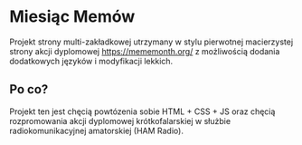 # Miesiąc Memów

Projekt strony multi-zakładkowej utrzymany w stylu pierwotnej macierzystej strony akcji dyplomowej https://mememonth.org/ z możliwością dodania dodatkowych języków i modyfikacji lekkich.

## Po co?

Projekt ten jest chęcią powtózenia sobie HTML + CSS + JS oraz chęcią rozpromowania akcji dyplomowej krótkofalarskiej w służbie radiokomunikacyjnej amatorskiej (HAM Radio). 
